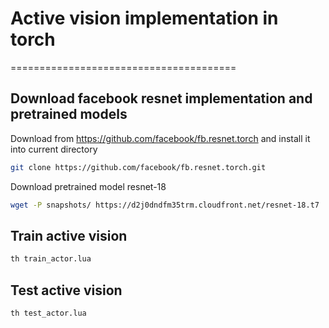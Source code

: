 # Active vision implementation in torch
=======================================

## Download facebook resnet implementation and pretrained models
Download from https://github.com/facebook/fb.resnet.torch and install it into current directory
```bash
git clone https://github.com/facebook/fb.resnet.torch.git
```

Download pretrained model resnet-18
```bash
wget -P snapshots/ https://d2j0dndfm35trm.cloudfront.net/resnet-18.t7
```

## Train active vision 
```bash
th train_actor.lua
```

## Test active vision 
```bash
th test_actor.lua
```
